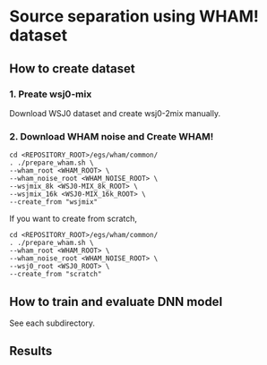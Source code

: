 # Source separation using WHAM! dataset
## How to create dataset
### 1. Preate wsj0-mix
Download WSJ0 dataset and create wsj0-2mix manually.

### 2. Download WHAM noise and Create WHAM!
```
cd <REPOSITORY_ROOT>/egs/wham/common/
. ./prepare_wham.sh \
--wham_root <WHAM_ROOT> \
--wham_noise_root <WHAM_NOISE_ROOT> \
--wsjmix_8k <WSJ0-MIX_8k_ROOT> \
--wsjmix_16k <WSJ0-MIX_16k_ROOT> \
--create_from "wsjmix"
```
If you want to create from scratch, 
```
cd <REPOSITORY_ROOT>/egs/wham/common/
. ./prepare_wham.sh \
--wham_root <WHAM_ROOT> \
--wham_noise_root <WHAM_NOISE_ROOT> \
--wsj0_root <WSJ0_ROOT> \
--create_from "scratch"
```

## How to train and evaluate DNN model
See each subdirectory.

## Results